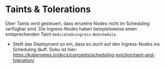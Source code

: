 # Taints & Tolerations

Über Taints wird gesteuert, dass einzelne Nodes nicht im Scheduling verfügbar sind.
Die Ingress-Nodes haben beispielsweise einen entsprechenden Taint `dedicated=ingress:NoSchedule`.

- Stellt das Deployment so ein, dass es _auch_ auf den Ingress-Nodes ins Scheduling läuft. 
  Doku ist hier: https://kubernetes.io/docs/concepts/scheduling-eviction/taint-and-toleration/